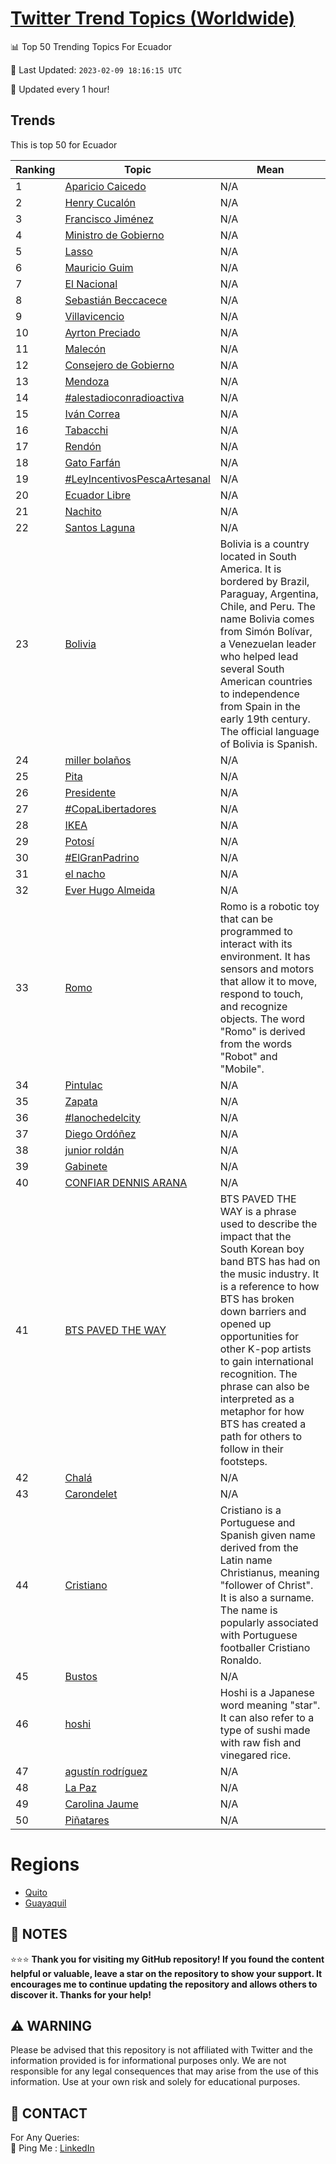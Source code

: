 [Twitter Trend Topics (Worldwide)](https://github.com/ErcinDedeoglu/Twitter-Trend-Topics)
==========


📊 Top 50 Trending Topics For Ecuador

📆 Last Updated: `2023-02-09 18:16:15 UTC`

🔧 Updated every 1 hour!


## Trends

This is top 50 for Ecuador

| Ranking | Topic | Mean |
| ------- | ------------ | ------------ |
| 1 | [Aparicio Caicedo](http://twitter.com/search?q=Aparicio+Caicedo) | N/A |
| 2 | [Henry Cucalón](http://twitter.com/search?q=Henry+Cucal%c3%b3n) | N/A |
| 3 | [Francisco Jiménez](http://twitter.com/search?q=Francisco+Jim%c3%a9nez) | N/A |
| 4 | [Ministro de Gobierno](http://twitter.com/search?q=Ministro+de+Gobierno) | N/A |
| 5 | [Lasso](http://twitter.com/search?q=Lasso) | N/A |
| 6 | [Mauricio Guim](http://twitter.com/search?q=Mauricio+Guim) | N/A |
| 7 | [El Nacional](http://twitter.com/search?q=El+Nacional) | N/A |
| 8 | [Sebastián Beccacece](http://twitter.com/search?q=Sebasti%c3%a1n+Beccacece) | N/A |
| 9 | [Villavicencio](http://twitter.com/search?q=Villavicencio) | N/A |
| 10 | [Ayrton Preciado](http://twitter.com/search?q=Ayrton+Preciado) | N/A |
| 11 | [Malecón](http://twitter.com/search?q=Malec%c3%b3n) | N/A |
| 12 | [Consejero de Gobierno](http://twitter.com/search?q=Consejero+de+Gobierno) | N/A |
| 13 | [Mendoza](http://twitter.com/search?q=Mendoza) | N/A |
| 14 | [#alestadioconradioactiva](http://twitter.com/search?q=%23alestadioconradioactiva) | N/A |
| 15 | [Iván Correa](http://twitter.com/search?q=Iv%c3%a1n+Correa) | N/A |
| 16 | [Tabacchi](http://twitter.com/search?q=Tabacchi) | N/A |
| 17 | [Rendón](http://twitter.com/search?q=Rend%c3%b3n) | N/A |
| 18 | [Gato Farfán](http://twitter.com/search?q=Gato+Farf%c3%a1n) | N/A |
| 19 | [#LeyIncentivosPescaArtesanal](http://twitter.com/search?q=%23LeyIncentivosPescaArtesanal) | N/A |
| 20 | [Ecuador Libre](http://twitter.com/search?q=Ecuador+Libre) | N/A |
| 21 | [Nachito](http://twitter.com/search?q=Nachito) | N/A |
| 22 | [Santos Laguna](http://twitter.com/search?q=Santos+Laguna) | N/A |
| 23 | [Bolivia](http://twitter.com/search?q=Bolivia) | Bolivia is a country located in South America. It is bordered by Brazil, Paraguay, Argentina, Chile, and Peru. The name Bolivia comes from Simón Bolívar, a Venezuelan leader who helped lead several South American countries to independence from Spain in the early 19th century. The official language of Bolivia is Spanish. |
| 24 | [miller bolaños](http://twitter.com/search?q=miller+bola%c3%b1os) | N/A |
| 25 | [Pita](http://twitter.com/search?q=Pita) | N/A |
| 26 | [Presidente](http://twitter.com/search?q=Presidente) | N/A |
| 27 | [#CopaLibertadores](http://twitter.com/search?q=%23CopaLibertadores) | N/A |
| 28 | [IKEA](http://twitter.com/search?q=IKEA) | N/A |
| 29 | [Potosí](http://twitter.com/search?q=Potos%c3%ad) | N/A |
| 30 | [#ElGranPadrino](http://twitter.com/search?q=%23ElGranPadrino) | N/A |
| 31 | [el nacho](http://twitter.com/search?q=el+nacho) | N/A |
| 32 | [Ever Hugo Almeida](http://twitter.com/search?q=Ever+Hugo+Almeida) | N/A |
| 33 | [Romo](http://twitter.com/search?q=Romo) | Romo is a robotic toy that can be programmed to interact with its environment. It has sensors and motors that allow it to move, respond to touch, and recognize objects. The word "Romo" is derived from the words "Robot" and "Mobile". |
| 34 | [Pintulac](http://twitter.com/search?q=Pintulac) | N/A |
| 35 | [Zapata](http://twitter.com/search?q=Zapata) | N/A |
| 36 | [#lanochedelcity](http://twitter.com/search?q=%23lanochedelcity) | N/A |
| 37 | [Diego Ordóñez](http://twitter.com/search?q=Diego+Ord%c3%b3%c3%b1ez) | N/A |
| 38 | [junior roldán](http://twitter.com/search?q=junior+rold%c3%a1n) | N/A |
| 39 | [Gabinete](http://twitter.com/search?q=Gabinete) | N/A |
| 40 | [CONFIAR DENNIS ARANA](http://twitter.com/search?q=CONFIAR+DENNIS+ARANA) | N/A |
| 41 | [BTS PAVED THE WAY](http://twitter.com/search?q=BTS+PAVED+THE+WAY) | BTS PAVED THE WAY is a phrase used to describe the impact that the South Korean boy band BTS has had on the music industry. It is a reference to how BTS has broken down barriers and opened up opportunities for other K-pop artists to gain international recognition. The phrase can also be interpreted as a metaphor for how BTS has created a path for others to follow in their footsteps. |
| 42 | [Chalá](http://twitter.com/search?q=Chal%c3%a1) | N/A |
| 43 | [Carondelet](http://twitter.com/search?q=Carondelet) | N/A |
| 44 | [Cristiano](http://twitter.com/search?q=Cristiano) | Cristiano is a Portuguese and Spanish given name derived from the Latin name Christianus, meaning "follower of Christ". It is also a surname. The name is popularly associated with Portuguese footballer Cristiano Ronaldo. |
| 45 | [Bustos](http://twitter.com/search?q=Bustos) | N/A |
| 46 | [hoshi](http://twitter.com/search?q=hoshi) | Hoshi is a Japanese word meaning "star". It can also refer to a type of sushi made with raw fish and vinegared rice. |
| 47 | [agustín rodríguez](http://twitter.com/search?q=agust%c3%adn+rodr%c3%adguez) | N/A |
| 48 | [La Paz](http://twitter.com/search?q=La+Paz) | N/A |
| 49 | [Carolina Jaume](http://twitter.com/search?q=Carolina+Jaume) | N/A |
| 50 | [Piñatares](http://twitter.com/search?q=Pi%c3%b1atares) | N/A |



# Regions

* [Quito](</Ecuador/Quito.md>)
* [Guayaquil](</Ecuador/Guayaquil.md>)



## 📝 NOTES

⭐⭐⭐ **Thank you for visiting my GitHub repository! If you found the content helpful or valuable, leave a star on the repository to show your support. It encourages me to continue updating the repository and allows others to discover it. Thanks for your help!**


## ⚠️ WARNING

Please be advised that this repository is not affiliated with Twitter and the information provided is for informational purposes only. We are not responsible for any legal consequences that may arise from the use of this information. Use at your own risk and solely for educational purposes.


## 📨 CONTACT

 For Any Queries:  
            🏓 Ping Me : [LinkedIn](https://www.linkedin.com/in/ercindedeoglu/)
